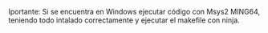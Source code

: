 Iportante: Si se encuentra en Windows ejecutar código con Msys2 MING64, teniendo todo intalado correctamente y ejecutar el makefile con ninja. 
